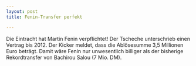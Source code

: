 ```yaml
---
layout: post
title: Fenin-Transfer perfekt

---
```


Die Eintracht hat Martin Fenin verpflichtet! Der Tscheche unterschrieb einen Vertrag bis 2012. Der Kicker meldet, dass die Ablösesumme 3,5 Millionen Euro beträgt. Damit wäre Fenin nur unwesentlich billiger als der bisherige Rekordtransfer von Bachirou Salou (7 Mio. DM).


